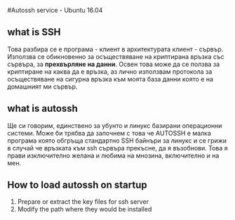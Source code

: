 #Autossh service - Ubuntu 16.04
## what is SSH
Това разбира се е програма - клиент в архитектурата клиент - сървър.
Използва се обикновенно за осъществяване на криптирана връзка със сървъра, за **прехвърляне на данни**.  Освен това може да се ползва за криптиране на каква да е връзка, аз лично използвам протокола за осъществяване на сигурна връзка към моята база данни която е на домашният ми сървър.
## what is autossh
Ще си говорим, единствено за убунто и линукс базирани операционни системи. Може би трябва да започнем с това че AUTOSSH е малка програма която обгръща стандартнo SSH байнъри за линукс и се грижи в случай че връзката към ssh сървъра прекъсне, да я възобнови. Това я прави изключително желана и любима на мнозина, включително и на мен.
 
## How to load autossh on startup

 
1. Prepare or extract the key files for ssh server
2. Modify the path where they would be installed
